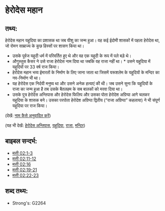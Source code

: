 # हेरोदेस महान #

## तथ्य: ##

हेरोदेस महान यहूदिया का प्रशासक था जब यीशु का जन्म हुआ। वह कई ईदोमी शासकों में पहला हेरोदेस था, जो रोमन साम्राज्य के कुछ हिस्सों पर शासन किया था।

* उसके पूर्वज यहूदी धर्म में परिवर्तित हुए थे और वह एक यहूदी के रूप में पले बड़े थे।
* औगुस्तुस कैसर ने उसे राजा हेरोदेस नाम दिया था जबकि वह राजा नहीं था। *  उसने यहूदिया में यहूदियों पर 33 वर्ष राज किया।
* हेरोदेस महान भव्य ईमारतों के निर्माण के लिए जाना जाता था जिसमें यरूशलेम के यहूदियों के मन्दिर का नव-निर्माण भी था।
* यह हेरोदेस एक निर्दयी मनुष्य था और उसने अनेक हत्याएं की थी। जब उसने सुना कि यहूदियों के राजा का जन्म हुआ है तब उसके बैतलहम के सब बालकों को मरवा दिया था।
* उसके पुत्र हेरोदेस अन्तिपास और हेरोदेस फिलिप और उसका पोता हेरोदेश अग्रिप्पा आगे चलकर यहूदिया के शासक बने। उसका परपोता हेरोदेश अग्रिप्पा द्वितीय (“राजा अग्रिप्पा” कहलाया) ने भी संपूर्ण यहूदिया पर राज किया।

(देखें: [नाम कैसे अनुवादित करें](rc://hi/ta/man/translate/translate-names))

(यह भी देखें: [हेरोदेस अन्तिपास](../names/herodantipas.md), [यहूदिया](../names/judea.md), [राजा](../other/king.md), [मन्दिर](../kt/temple.md))

## बाइबल सन्दर्भ: ##

* [मत्ती 02:1-3](rc://hi/tn/help/mat/02/01)
* [मत्ती 02:11-12](rc://hi/tn/help/mat/02/11)
* [मत्ती 02:16](rc://hi/tn/help/mat/02/16)
* [मत्ती 02:19-21](rc://hi/tn/help/mat/02/19)
* [मत्ती 02:22-23](rc://hi/tn/help/mat/02/22)

## शब्द तथ्य: ##

* Strong's: G2264
